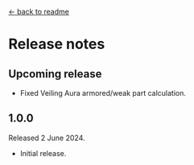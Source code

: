 [← back to readme](README.md)

# Release notes

## Upcoming release

* Fixed Veiling Aura armored/weak part calculation.

## 1.0.0
Released 2 June 2024.

* Initial release.